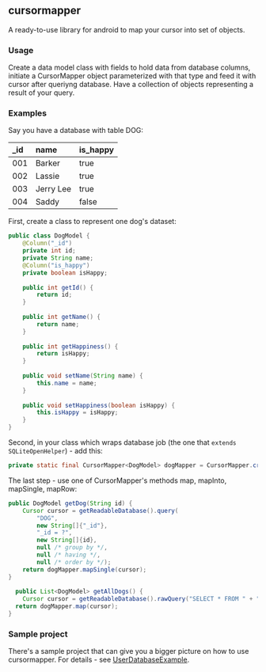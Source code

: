 ## cursormapper

A ready-to-use library for android to map your cursor into set of objects.

### Usage

Create a data model class with fields to hold data from database columns,
initiate a CursorMapper object parameterized with that type and feed it with cursor after queriyng database.
Have a collection of objects representing a result of your query.

### Examples

Say you have a database with table DOG:

_id | name | is_happy
:-- | :--- | :-------
001 | Barker | true
002 | Lassie | true
003 | Jerry Lee | true
004 | Saddy | false

First, create a class to represent one dog's dataset:

```java
public class DogModel {
	@Column("_id")
	private int id;
    private String name;
    @Column("is_happy")
    private boolean isHappy;
    
    public int getId() {
    	return id;
    }
    
    public int getName() {
    	return name;
    }
    
    public int getHappiness() {
    	return isHappy;
    }
    
    public void setName(String name) {
    	this.name = name;
    }
    
    public void setHappiness(boolean isHappy) {
    	this.isHappy = isHappy;
    }
}
```

Second, in your class which wraps database job (the one that `extends SQLiteOpenHelper`) - add this:

```java
private static final CursorMapper<DogModel> dogMapper = CursorMapper.create(DogModel.class);
```

The last step - use one of CursorMapper's methods map, mapInto, mapSingle, mapRow:

```java
public DogModel getDog(String id) {
  	Cursor cursor = getReadableDatabase().query(
        "DOG",
        new String[]{"_id"},
        "_id = ?",
        new String[]{id},
        null /* group by */,
        null /* having */,
        null /* order by */);
  	return dogMapper.mapSingle(cursor);
}
  
  public List<DogModel> getAllDogs() {
  	Cursor cursor = getReadableDatabase().rawQuery("SELECT * FROM " + "DOG", null);
  return dogMapper.map(cursor);
}
```

### Sample project

There's a sample project that can give you a bigger picture on how to use cursormapper. For details - see [UserDatabaseExample](https://github.com/akadatsky/UserDatabaseExample).